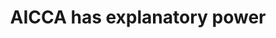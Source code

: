 ---
title: "AICCA has explanatory power"
caption: "-- capturing regionally unique cloud classes"
image: "aicca-1.png"
order: 1
---